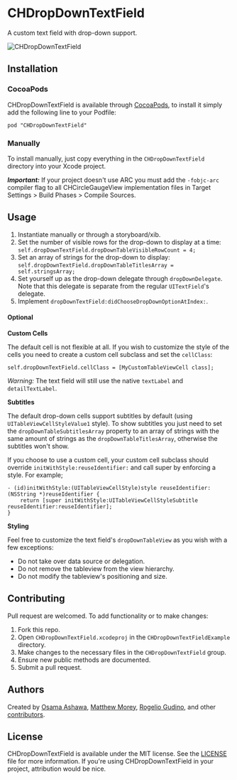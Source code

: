 
# CHDropDownTextField

A custom text field with drop-down support.

![CHDropDownTextField](https://github.com/chaione/CHDropDownTextField/raw/master/Misc/screenshot01.png)

## Installation

### CocoaPods

CHDropDownTextField is available through [CocoaPods](http://cocoapods.org), to install it simply add the following line to your Podfile:

`pod "CHDropDownTextField"`

### Manually

To install manually, just copy everything in the `CHDropDownTextField` directory into your Xcode project.

_**Important:**_ If your project doesn't use ARC you must add the `-fobjc-arc` compiler flag to all CHCircleGaugeView implementation files in Target Settings > Build Phases > Compile Sources.

## Usage

1. Instantiate manually or through a storyboard/xib.
2. Set the number of visible rows for the drop-down to display at a time: `self.dropDownTextField.dropDownTableVisibleRowCount = 4;`
3. Set an array of strings for the drop-down to display: `self.dropDownTextField.dropDownTableTitlesArray = self.stringsArray;`
4. Set yourself up as the drop-down delegate through `dropDownDelegate`. Note that this delegate is separate from the regular `UITextField`'s delegate.
5. Implement `dropDownTextField:didChooseDropDownOptionAtIndex:`.

#### Optional

**Custom Cells**

The default cell is not flexible at all. If you wish to customize the style of the cells you need to create a custom cell subclass and set the `cellClass`:

```
self.dropDownTextField.cellClass = [MyCustomTableViewCell class];
```

*Warning:* The text field will still use the native `textLabel` and `detailTextLabel`.

**Subtitles**

The default drop-down cells support subtitles by default (using `UITableViewCellStyleValue1` style). To show subtitles you just need to set the `dropDownTableSubtitlesArray` property to an array of strings with the same amount of strings as the `dropDownTableTitlesArray`, otherwise the subtitles won't show.

If you choose to use a custom cell, your custom cell subclass should override `initWithStyle:reuseIdentifier:` and call super by enforcing a style. For example;

```
- (id)initWithStyle:(UITableViewCellStyle)style reuseIdentifier:(NSString *)reuseIdentifier {
    return [super initWithStyle:UITableViewCellStyleSubtitle reuseIdentifier:reuseIdentifier];
}
```

**Styling**

Feel free to customize the text field's `dropDownTableView` as you wish with a few exceptions:

* Do not take over data source or delegation.
* Do not remove the tableview from the view hierarchy.
* Do not modify the tableview's positioning and size.

## Contributing

Pull request are welcomed. To add functionality or to make changes:

1. Fork this repo.
2. Open `CHDropDownTextField.xcodeproj` in the `CHDropDownTextFieldExample` directory.
3. Make changes to the necessary files in the `CHDropDownTextField` group.
4. Ensure new public methods are documented.
5. Submit a pull request.

## Authors

Created by [Osama Ashawa](http://oashawa.com/), [Matthew Morey](http://matthewmorey.com), [Rogelio Gudino](http://cananito.com/), and other [contributors](https://github.com/chaione/CHCircleGaugeView/graphs/contributors).

## License

CHDropDownTextField is available under the MIT license. See the [LICENSE](https://github.com/chaione/CHDropDownTextField/blob/master/LICENSE) file for more information. If you're using CHDropDownTextField in your project, attribution would be nice.
